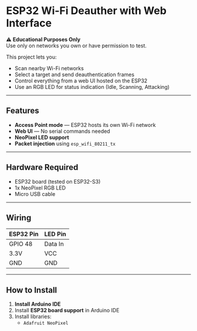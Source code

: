 # ESP32 Wi-Fi Deauther with Web Interface

⚠ **Educational Purposes Only**  
Use only on networks you own or have permission to test.

This project lets you:
- Scan nearby Wi-Fi networks
- Select a target and send deauthentication frames
- Control everything from a web UI hosted on the ESP32
- Use an RGB LED for status indication (Idle, Scanning, Attacking)

---

## Features
- **Access Point mode** — ESP32 hosts its own Wi-Fi network
- **Web UI** — No serial commands needed
- **NeoPixel LED support**
- **Packet injection** using `esp_wifi_80211_tx`

---

## Hardware Required
- ESP32 board (tested on ESP32-S3)
- 1x NeoPixel RGB LED
- Micro USB cable

---

## Wiring
| ESP32 Pin | LED Pin |
|-----------|--------|
| GPIO 48   | Data In |
| 3.3V      | VCC    |
| GND       | GND    |

---

## How to Install
1. **Install Arduino IDE**
2. Install **ESP32 board support** in Arduino IDE
3. Install libraries:
   - `Adafruit NeoPixel`
